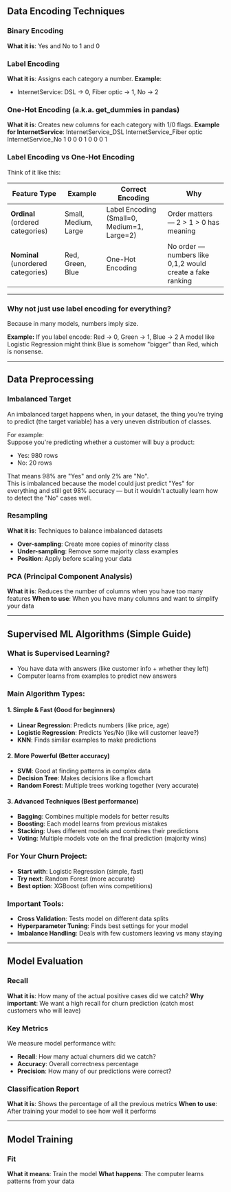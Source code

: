 ## Data Encoding Techniques

### Binary Encoding
**What it is**: Yes and No to 1 and 0

### Label Encoding
**What it is**: Assigns each category a number.
**Example**:
- InternetService: DSL → 0, Fiber optic → 1, No → 2

### One-Hot Encoding (a.k.a. get_dummies in pandas)
**What it is**: Creates new columns for each category with 1/0 flags.
**Example for InternetService**:
InternetService_DSL      InternetService_Fiber optic      InternetService_No
         1                           0                             0
         0                           1                             0
         0                           0                             1

### Label Encoding vs One-Hot Encoding

Think of it like this:

| Feature Type               | Example                    | Correct Encoding                                   | Why                                                     |
|----------------------------|----------------------------|----------------------------------------------------|---------------------------------------------------------|
| **Ordinal** (ordered categories) | Small, Medium, Large       | Label Encoding (Small=0, Medium=1, Large=2)        | Order matters — 2 > 1 > 0 has meaning                   |
| **Nominal** (unordered categories) | Red, Green, Blue          | One-Hot Encoding                                   | No order — numbers like 0,1,2 would create a fake ranking |

---

### Why not just use label encoding for everything?
Because in many models, numbers imply size.

**Example:**
If you label encode:
Red → 0, Green → 1, Blue → 2
A model like Logistic Regression might think Blue is somehow "bigger" than Red, which is nonsense.

---

## Data Preprocessing

### Imbalanced Target
An imbalanced target happens when, in your dataset, the thing you're trying to predict (the target variable) has a very uneven distribution of classes.

For example:  
Suppose you're predicting whether a customer will buy a product:
- Yes: 980 rows  
- No: 20 rows  

That means 98% are "Yes" and only 2% are "No".  
This is imbalanced because the model could just predict "Yes" for everything and still get 98% accuracy — but it wouldn't actually learn how to detect the "No" cases well.

### Resampling
**What it is**: Techniques to balance imbalanced datasets
- **Over-sampling**: Create more copies of minority class
- **Under-sampling**: Remove some majority class examples
- **Position**: Apply before scaling your data

### PCA (Principal Component Analysis)
**What it is**: Reduces the number of columns when you have too many features
**When to use**: When you have many columns and want to simplify your data

---

## Supervised ML Algorithms (Simple Guide)

### What is Supervised Learning?
- You have data with answers (like customer info + whether they left)
- Computer learns from examples to predict new answers

### Main Algorithm Types:

#### 1. Simple & Fast (Good for beginners)
- **Linear Regression**: Predicts numbers (like price, age)
- **Logistic Regression**: Predicts Yes/No (like will customer leave?)
- **KNN**: Finds similar examples to make predictions

#### 2. More Powerful (Better accuracy)
- **SVM**: Good at finding patterns in complex data
- **Decision Tree**: Makes decisions like a flowchart
- **Random Forest**: Multiple trees working together (very accurate)

#### 3. Advanced Techniques (Best performance)
- **Bagging**: Combines multiple models for better results
- **Boosting**: Each model learns from previous mistakes
- **Stacking**: Uses different models and combines their predictions
- **Voting**: Multiple models vote on the final prediction (majority wins)

### For Your Churn Project:
- **Start with**: Logistic Regression (simple, fast)
- **Try next**: Random Forest (more accurate)
- **Best option**: XGBoost (often wins competitions)

### Important Tools:
- **Cross Validation**: Tests model on different data splits
- **Hyperparameter Tuning**: Finds best settings for your model
- **Imbalance Handling**: Deals with few customers leaving vs many staying

---

## Model Evaluation

### Recall
**What it is**: How many of the actual positive cases did we catch?
**Why important**: We want a high recall for churn prediction (catch most customers who will leave)

### Key Metrics
We measure model performance with:
- **Recall**: How many actual churners did we catch?
- **Accuracy**: Overall correctness percentage
- **Precision**: How many of our predictions were correct?

### Classification Report
**What it is**: Shows the percentage of all the previous metrics
**When to use**: After training your model to see how well it performs

---

## Model Training

### Fit
**What it means**: Train the model
**What happens**: The computer learns patterns from your data